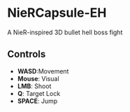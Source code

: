 # NieRCapsule-EH

A NieR-inspired 3D bullet hell boss fight

## Controls
+ <b>WASD</b>:Movement
+ <b>Mouse</b>: Visual
+ <b>LMB</b>: Shoot
+ <b>Q</b>: Target Lock
+ <b>SPACE</b>: Jump
